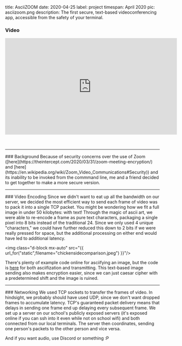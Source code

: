 title: AsciiZOOM
date: 2020-04-25
label: project
timespan: April 2020
pic: asciizoom.png
description: The first secure, text-based videoconferencing app, accessible from the safety of your terminal.


### Video
<div style="text-align:center;" class="d-block mx-auto"><iframe width="560" height="315" src="https://www.youtube.com/embed/g4YCxM5STj0" frameborder="0" allow="accelerometer; autoplay; encrypted-media; gyroscope; picture-in-picture" allowfullscreen></iframe></div>
<br><br>

<hr>
### Background
Because of security concerns over the use of Zoom ([here](https://theintercept.com/2020/03/31/zoom-meeting-encryption/) and [here](https://en.wikipedia.org/wiki/Zoom_Video_Communications#Security)) and its inability to be invoked from the commmand line, me and a friend decided to get together to make a more secure version. 

<hr>
### Video Encoding
Since we didn't want to eat up all the bandwidth on our server, we decided the most efficient way to send each frame of video was to pack it into a single TCP packet. You might be wondering how we fit a full image in under 50 kilobytes: with text! Through the magic of ascii art, we were able to re-encode a frame as pure text characters, packaging a single pixel into 8 bits instead of the traditional 24. Since we only used 4 unique "characters," we could have further reduced this down to 2 bits if we were really pressed for space, but the additional processing on either end would have led to additional latency.

<img class="d-block mx-auto" src="{{ url_for("static",filename="chickensidecomparison.jpeg") }}"/>

There's plenty of example code online for asciifying an image, but the code is [here](https://github.com/kongmunist/asciiZOOM) for both asciifization and transmitting. This text-based image sending also makes encryption easier, since we can just caesar cipher with a predetermined shift and the image is ruined. 

<hr>
### Networking
We used TCP sockets to transfer the frames of video. In hindsight, we probably should have used UDP, since we don't want dropped frames to accumulate latency. TCP's guaranteed packet delivery means that delays in sending one frame end up delaying every subsequent frame. We set up a server on our school's publicly exposed servers (it's exposed online if you can ssh into it even while not on school wifi) and both connected from our local terminals. The server then coordinates, sending one person's packets to the other person and vice versa. 

And if you want audio, use Discord or something :P
